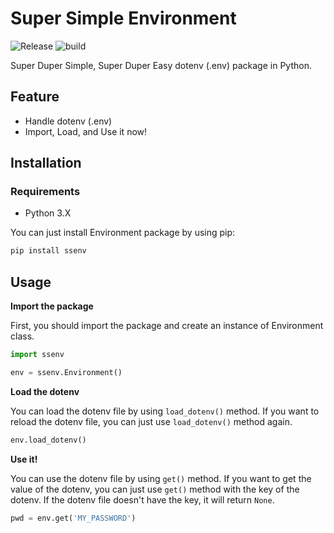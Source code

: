 # Super Simple Environment

![Release](https://shields.io/github/v/release/asheswook/Environment?display_name=tag&sort=semver) ![build](https://img.shields.io/github/actions/workflow/status/asheswook/Environment/docker-workflow.yml?branch=main)

Super Duper Simple, Super Duper Easy dotenv (.env) package in Python.

## Feature

- Handle dotenv (.env)
- Import, Load, and Use it now!

## Installation

### Requirements

- Python 3.X

You can just install Environment package by using pip:

```bash
pip install ssenv
```

## Usage

**Import the package**

First, you should import the package and create an instance of Environment class.

```python
import ssenv

env = ssenv.Environment()
```

**Load the dotenv**

You can load the dotenv file by using `load_dotenv()` method. If you want to reload the dotenv file, you can just use `load_dotenv()` method again.

```python
env.load_dotenv()
```

**Use it!**

You can use the dotenv file by using `get()` method. If you want to get the value of the dotenv, you can just use `get()` method with the key of the dotenv. If the dotenv file doesn't have the key, it will return `None`.

```python
pwd = env.get('MY_PASSWORD')
```
